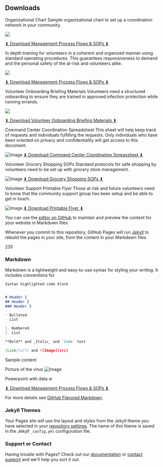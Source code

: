 ## Downloads



Organizational Chart
Sample organizational chart to set up a coordination network in your community.

![](/assets/img/Volunteer_Coordination_SOPs.jpg)

[⬇ Download Management Process Flows & SOPs ⬇](/assets/docs/GENERIC_Process_Flow_&_SOPs.pptx)

In depth training for volunteers in a coherent and organized manner using standard operating procedures. This guarantees responsiveness to demand and the personal safety of the at-risk and volunteers alike.

![](/assets/img/Volunteer_Coordination_SOPs.jpg)

[⬇ Download Management Process Flows & SOPs ⬇](/assets/docs/GENERIC_Process_Flow_&_SOPs.pptx)

Volunteer Onboarding Briefing Materials
Volunteers need a structured onboarding to ensure they are trained in approved infection protection while running errands.

![](/assets/img/Volunteer_Onboarding_Briefing_Materials.jpg)

[⬇ Download Volunteer Onboarding Briefing Materials ⬇](/assets/docs/GENERIC_Volunteer_Onboarding_Memo.docx)

Command Center Coordination Spreadsheet
This sheet will help keep track of requests and individuals fulfilling the requests. Only individuals who have been oriented on privacy and confidentiality will get access to this document.

![Image](/assets/img/Volunteer_Coordination_SOPs.jpg)
[⬇ Download Command Center Coordination Spreassheet ⬇](/assets/docs/Command_Center_Coordination.xlsx)

Volunteer Grocery Shopping SOPs
Standard protocols for safe shopping by volunteers need to be set up with grocery store management.

![Image](/assets/img/Volunteer_Grocery_Shopping_SOPs.jpg)
[⬇ Download Grocery Shopping SOPs ⬇](/assets/docs/GENERIC_Grocery_Shopping_Guide_SOP.docx)

Volunteer Support Printable Flyer
Those at risk and future volunteers need to know that the community support group has been setup and be able to get in touch.

![Image](/assets/img/Volunteer_Support_Printable_Flyer.jpg)
[⬇ Download Printable Flyer ⬇](/assets/docs/GENERIC_Flyer_v1.pptx)














You can use the [editor on GitHub](https://github.com/wheatiesthecereal/wheatiesthecereal.github.io/edit/master/README.md) to maintain and preview the content for your website in Markdown files.

Whenever you commit to this repository, GitHub Pages will run [Jekyll](https://jekyllrb.com/) to rebuild the pages in your site, from the content in your Markdown files.

235

### Markdown

Markdown is a lightweight and easy-to-use syntax for styling your writing. It includes conventions for

```markdown
Syntax highlighted code block


# Header 1
## Header 2
### Header 3

- Bulleted
- List

1. Numbered
2. List

**Bold** and _Italic_ and `Code` text

[Link](url) and ![Image](src)
```

Sample content

Picture of the virus
![Image](/assets/img/logo.png)

Powerpoint with data w

[⬇ Download Management Process Flows & SOPs ⬇ ](assets\img\SupportContent\Presentation1.pptx)

For more details see [GitHub Flavored Markdown](https://guides.github.com/features/mastering-markdown/).

### Jekyll Themes

Your Pages site will use the layout and styles from the Jekyll theme you have selected in your [repository settings](https://github.com/wheatiesthecereal/wheatiesthecereal.github.io/settings). The name of this theme is saved in the Jekyll `_config.yml` configuration file.

### Support or Contact

Having trouble with Pages? Check out our [documentation](https://help.github.com/categories/github-pages-basics/) or [contact support](https://github.com/contact) and we'll help you sort it out.
